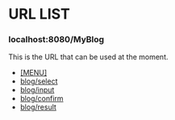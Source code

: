 # URL LIST

### localhost:8080/MyBlog

This is the URL that can be used at the moment.

* [[MENU]](http://localhost:8080/MyBlog)
* [blog/select](http://localhost:8080/MyBlog/blog/select)
* [blog/input](http://localhost:8080/MyBlog/blog/input)
* [blog/confirm](http://localhost:8080/MyBlog/blog/confirm)
* [blog/result](http://localhost:8080/MyBlog/blog/result)
